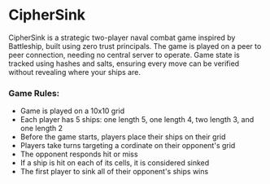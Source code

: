 # CipherSink
CipherSink is a strategic two-player naval combat game inspired by Battleship, built using zero trust principals. The game is played on a peer to peer connection, needing no central server to operate. Game state is tracked using hashes and salts, ensuring every move can be verified without revealing where your ships are.

### Game Rules:
 - Game is played on a 10x10 grid
 - Each player has 5 ships: one length 5, one length 4, two length 3, and one length 2
 - Before the game starts, players place their ships on their grid
 - Players take turns targeting a cordinate on their opponent's grid
 - The opponent responds hit or miss
 - If a ship is hit on each of its cells, it is considered sinked
 - The first player to sink all of their opponent's ships wins
